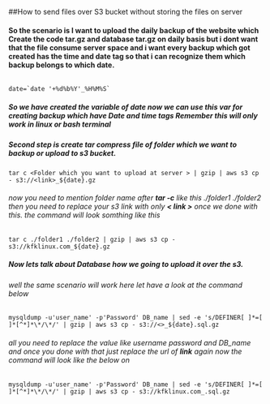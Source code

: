 ##How to send files over S3 bucket without storing the files on server


#### So the scenario is I want to upload the daily backup of the website which Create the code tar.gz and database tar.gz on daily basis but i dont want that the file consume server space and i want every backup which got created has the time and date tag so that i can recognize them which backup belongs to which date.


````

date=`date '+%d%b%Y'_%H%M%S`
````

##### So we have created the variable of date now we can use this var for creating backup which have Date and time tags Remember this will only work in linux or bash terminal  

##### Second step is create tar compress file of folder which we want to backup or upload to s3 bucket.

```
tar c <Folder which you want to upload at server > | gzip | aws s3 cp - s3://<link>_${date}.gz 

```

 ######  now you need to mention folder name after **tar -c** like this ./folder1 ./folder2 then you need to replace your s3 link with only **< link >** once we done with this. the command will look somthing like this



```
tar c ./folder1 ./folder2 | gzip | aws s3 cp - s3://kfklinux.com_${date}.gz 

```

##### Now lets talk about Database how we going to upload it over the s3.
###### well the same scenario will work here let have a look at the command below 


````
mysqldump -u'user_name' -p'Password' DB_name | sed -e 's/DEFINER[ ]*=[ ]*[^*]*\*/\*/' | gzip | aws s3 cp - s3://<>_${date}.sql.gz
````


###### all you need to replace the value like username password and DB_name and once you done with that just replace the url of **link** again now the command will look like the below on 



````
mysqldump -u'user_name' -p'Password' DB_name | sed -e 's/DEFINER[ ]*=[ ]*[^*]*\*/\*/' | gzip | aws s3 cp - s3://kfklinux.com_.sql.gz
````